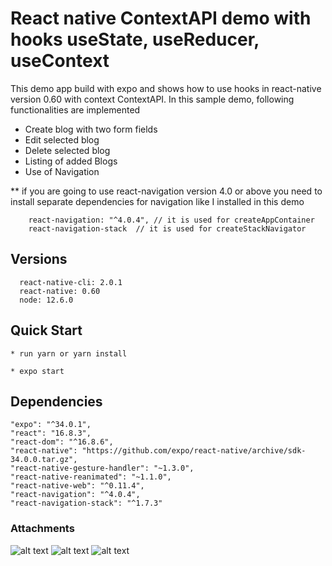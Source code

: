 # React native ContextAPI demo with hooks useState, useReducer, useContext

This demo app build with expo and shows how to use hooks in react-native version 0.60 with context ContextAPI.
In this sample demo, following functionalities are implemented
* Create blog with two form fields
* Edit selected blog
* Delete selected blog
* Listing of added Blogs
* Use of Navigation

** if you are going to use react-navigation version 4.0 or above you need to install separate dependencies for navigation
like I installed in this demo

```
    react-navigation: "^4.0.4", // it is used for createAppContainer
    react-navigation-stack  // it is used for createStackNavigator

```


## Versions

      react-native-cli: 2.0.1
      react-native: 0.60
      node: 12.6.0

## Quick Start


    * run yarn or yarn install

    * expo start



## Dependencies
```
"expo": "^34.0.1",
"react": "16.8.3",
"react-dom": "^16.8.6",
"react-native": "https://github.com/expo/react-native/archive/sdk-34.0.0.tar.gz",
"react-native-gesture-handler": "~1.3.0",
"react-native-reanimated": "~1.1.0",
"react-native-web": "^0.11.4",
"react-navigation": "^4.0.4",
"react-navigation-stack": "^1.7.3"

```
###  Attachments
![alt text](images/1.png)
![alt text](images/2.png)
![alt text](images/3.png)
